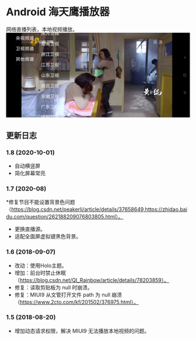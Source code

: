 # Android 海天鹰播放器
网络直播列表，本地视频播放。  
![alt](preview.jpg)
## 更新日志
### 1.8 (2020-10-01)  
* 自动横竖屏
* 简化屏幕常亮
### 1.7 (2020-08)  
*修复节目不能设置背景色问题（https://blog.csdn.net/peakerli/article/details/37658649,https://zhidao.baidu.com/question/262188209076803805.html）。
* 更换直播源。  
* 适配全面屏虚拟键黑色背景。
### 1.6 (2018-09-07)  
* 改动：使用Holo主题。  
* 增加：前台时禁止休眠（https://blog.csdn.net/QI_Rainbow/article/details/78203859）。
* 修复：读取剪贴板为 null 时崩溃。  
* 修复：MIUI9 从文管打开文件 path 为 null 崩溃（https://www.2cto.com/kf/201502/376975.html）。  
### 1.5 (2018-08-20)  
* 增加动态请求权限，解决 MIUI9 无法播放本地视频的问题。